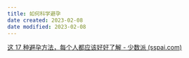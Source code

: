 ```yaml
---
title: 如何科学避孕
date created: 2023-02-08
date modified: 2023-02-08
---
```


[这 17 种避孕方法，每个人都应该好好了解 - 少数派 (sspai.com)](https://sspai.com/post/71934)
